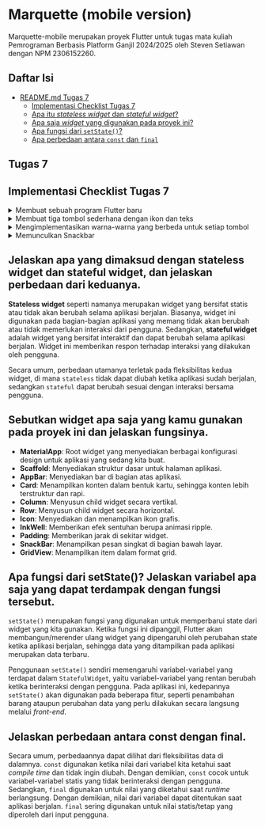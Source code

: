 # Marquette (mobile version)

Marquette-mobile merupakan proyek Flutter untuk tugas mata kuliah Pemrograman Berbasis Platform Ganjil 2024/2025 oleh Steven Setiawan dengan NPM 2306152260.

## Daftar Isi
- [README.md Tugas 7](#tugas-7)
  - [Implementasi Checklist Tugas 7](#implementasi-checklist-tugas-7)
  - [Apa itu _stateless widget_ dan _stateful widget_?](#jelaskan-apa-yang-dimaksud-dengan-stateless-widget-dan-stateful-widget-dan-jelaskan-perbedaan-dari-keduanya)
  - [Apa saja _widget_ yang digunakan pada proyek ini?](#sebutkan-widget-apa-saja-yang-kamu-gunakan-pada-proyek-ini-dan-jelaskan-fungsinya)
  - [Apa fungsi dari `setState()`?](#apa-fungsi-dari-setstate-jelaskan-variabel-apa-saja-yang-dapat-terdampak-dengan-fungsi-tersebut)
  - [Apa perbedaan antara `const` dan `final`](#jelaskan-perbedaan-antara-const-dengan-final)

## Tugas 7

## Implementasi Checklist Tugas 7

<details>
<summary>Membuat sebuah program Flutter baru</summary>

Untuk membuat sebuah program Flutter baru, saya menjalankan perintah berikut:
```
flutter create marquette_mobile
```

Setelah itu, saya menambahkan berkas baru bernama `menu.dart` untuk menampilkan menu-menu pada halaman utama dan memanfaatkan `main.dart` sebagai layout utama.
Untuk mengecek apakah aplikasi dapat berjalan, saya menjalankan perintah berikut:

```
flutter run -d chrome
```

Hal ini akan membuka sebuah tab Chrome yang berisi aplikasi flutter kita. Namun, sebelum itu jangan lupa menjalankan perintah berikut:

```
flutter config --enable-web
```
</details>

<details>
<summary>Membuat tiga tombol sederhana dengan ikon dan teks</summary>
Untuk membuat tiga tombol sederhana, kita dapat membuat widget ItemHomepage dan ItemCard yang akan berperan menjadi tombol. Berikut adalah potongan kode saya yang mengimplementasikan hal tersebut:

```flutter
class MyHomePage extends StatelessWidget {
  final String npm = '2306152260';
  final String name = 'Steven Setiawan';
  final String className = 'PBP D';

  final List<ItemHomepage> items = [
    ItemHomepage("Lihat Daftar Produk", Icons.shopping_cart, Colors.blue),
    ItemHomepage("Tambah Produk", Icons.add, Colors.green),
    ItemHomepage("Logout", Icons.logout, Colors.red),
  ];
  ...
}

class ItemHomepage {
  final String name;
  final IconData icon;
  final Color color;

  ItemHomepage(this.name, this.icon, this.color);
}

class ItemCard extends StatelessWidget {
  final ItemHomepage item;

  const ItemCard(this.item, {super.key});

  @override
  Widget build(BuildContext context) {
    return Material(
      ...
    )
  }
}
```

Kemudian, pemanggilan komponen ItemHomepage akan dilakukan pada potongan kode berikut:
```flutter
GridView.count(
  primary: true,
  padding: const EdgeInsets.all(20),
  crossAxisSpacing: 10,
  mainAxisSpacing: 10,
  crossAxisCount: 3,
  shrinkWrap: true,

  children: items.map((ItemHomepage item) {
    return ItemCard(item);
  }).toList(),
),
```
</details>

<details>
<summary>Mengimplementasikan warna-warna yang berbeda untuk setiap tombol</summary>

Untuk mengimplementasikan warna yang berbeda pada setiap tombol, ada beberapa potongan kode yang harus kita modifikasi.

```flutter
final List<ItemHomepage> items = [
  ItemHomepage("Lihat Daftar Produk", Icons.shopping_cart, Colors.blue),
  ItemHomepage("Tambah Produk", Icons.add, Colors.green),
  ItemHomepage("Logout", Icons.logout, Colors.red),
];
```

Pada bagian tersebut, kita tambahkan parameter Colors yang nantinya akan dihandle pada bagian berikut:

```flutter
class ItemHomepage {
  final String name;
  final IconData icon;
  final Color color;

  ItemHomepage(this.name, this.icon, this.color);
}
```
</details>

<details>
<summary>Memunculkan Snackbar</summary>
Untuk memunculkan Snackbar ketika tombol ditekan, kita cukup menambahkan kode berikut:

```flutter
class ItemCard extends StatelessWidget {
  final ItemHomepage item;

  const ItemCard(this.item, {super.key});

  @override
  Widget build(BuildContext context) {
    return Material(
      ...
      child: InkWell(
        onTap: () {
          ScaffoldMessenger.of(context)
            ..hideCurrentSnackBar()
            ..showSnackBar(SnackBar(
                content: Text("Kamu telah menekan tombol ${item.name}!")));
        },
        ...
      ),
    );
  }
}
```

Dengan menambahkan `onTap`, setiap kali pengguna menekan tombol, maka aplikasi akan menampilkan Snackbar sesuai tombol yang ditekan.
</details>

## Jelaskan apa yang dimaksud dengan stateless widget dan stateful widget, dan jelaskan perbedaan dari keduanya.

**Stateless widget** seperti namanya merupakan widget yang bersifat statis atau tidak akan berubah selama aplikasi berjalan. Biasanya, widget ini digunakan pada bagian-bagian aplikasi yang memang tidak akan berubah atau tidak memerlukan interaksi dari pengguna. Sedangkan, **stateful widget** adalah widget yang bersifat interaktif dan dapat berubah selama aplikasi berjalan. Widget ini memberikan respon terhadap interaksi yang dilakukan oleh pengguna.

Secara umum, perbedaan utamanya terletak pada fleksibilitas kedua widget, di mana `stateless` tidak dapat diubah ketika aplikasi sudah berjalan, sedangkan `stateful` dapat berubah sesuai dengan interaksi bersama pengguna.

## Sebutkan widget apa saja yang kamu gunakan pada proyek ini dan jelaskan fungsinya.
- **MaterialApp**: Root widget yang menyediakan berbagai konfigurasi design untuk aplikasi yang sedang kita buat.
- **Scaffold**: Menyediakan struktur dasar untuk halaman aplikasi.
- **AppBar**: Menyediakan bar di bagian atas aplikasi.
- **Card**: Menampilkan konten dalam bentuk kartu, sehingga konten lebih terstruktur dan rapi.
- **Column**: Menyusun child widget secara vertikal.
- **Row**: Menyusun child widget secara horizontal.
- **Icon**: Menyediakan dan menampilkan ikon grafis.
- **InkWell**: Memberikan efek sentuhan berupa animasi ripple.
- **Padding**: Memberikan jarak di sekitar widget.
- **SnackBar**: Menampilkan pesan singkat di bagian bawah layar.
- **GridView**: Menampilkan item dalam format grid.

## Apa fungsi dari setState()? Jelaskan variabel apa saja yang dapat terdampak dengan fungsi tersebut.

`setState()` merupakan fungsi yang digunakan untuk memperbarui state dari widget yang kita gunakan. Ketika fungsi ini dipanggil, Flutter akan membangun/merender ulang widget yang dipengaruhi oleh perubahan state ketika aplikasi berjalan, sehingga data yang ditampilkan pada aplikasi merupakan data terbaru.

Penggunaan `setState()` sendiri memengaruhi variabel-variabel yang terdapat dalam `StatefulWidget`, yaitu variabel-variabel yang rentan berubah ketika berinteraksi dengan pengguna. Pada aplikasi ini, kedepannya `setState()` akan digunakan pada beberapa fitur, seperti penambahan barang ataupun perubahan data yang perlu dilakukan secara langsung melalui _front-end_.

## Jelaskan perbedaan antara const dengan final.
Secara umum, perbedaannya dapat dilihat dari fleksibilitas data di dalamnya. `const` digunakan ketika nilai dari variabel kita ketahui saat _compile time_ dan tidak ingin diubah. Dengan demikian, `const` cocok untuk variabel-variabel statis yang tidak berinteraksi dengan pengguna. Sedangkan, `final` digunakan untuk nilai yang diketahui saat _runtime_ berlangsung. Dengan demikian, nilai dari variabel dapat ditentukan saat aplikasi berjalan. `final` sering digunakan untuk nilai statis/tetap yang diperoleh dari input pengguna.